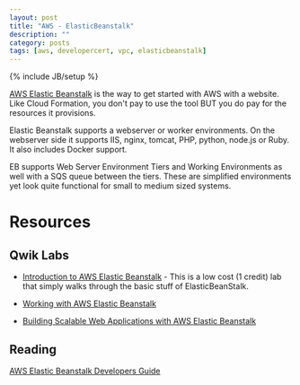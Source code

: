 ```yaml
---
layout: post
title: "AWS - ElasticBeanstalk"
description: ""
category: posts
tags: [aws, developercert, vpc, elasticbeanstalk]
---
```

{% include JB/setup %}

[AWS Elastic Beanstalk](https://aws.amazon.com/elasticbeanstalk/) is the way to get started with AWS with a website. Like Cloud Formation, you don't pay to use the tool BUT you do pay for the resources it provisions.

Elastic Beanstalk supports a webserver or worker environments. On the webserver side it supports IIS, nginx, tomcat, PHP, python, node.js or Ruby. It also includes Docker support.

EB supports Web Server Environment Tiers and Working Environments as well with a SQS queue between the tiers. These are simplified environments yet look quite functional for small to medium sized systems.

# Resources

## Qwik Labs

* [Introduction to AWS Elastic Beanstalk](https://qwiklabs.com/focuses/2935) - This is a low cost (1 credit) lab that simply walks through the basic stuff of ElasticBeanStalk.

* [Working with AWS Elastic Beanstalk](https://qwiklabs.com/focuses/2559)

* [Building Scalable Web Applications with AWS Elastic Beanstalk](https://qwiklabs.com/focuses/2597)

## Reading
[AWS Elastic Beanstalk Developers Guide](http://docs.aws.amazon.com/elasticbeanstalk/latest/dg/Welcome.html)